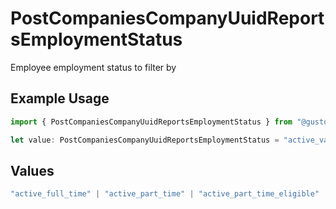 # PostCompaniesCompanyUuidReportsEmploymentStatus

Employee employment status to filter by

## Example Usage

```typescript
import { PostCompaniesCompanyUuidReportsEmploymentStatus } from "@gusto/embedded-api/models/operations/postcompaniescompanyuuidreports.js";

let value: PostCompaniesCompanyUuidReportsEmploymentStatus = "active_variable";
```

## Values

```typescript
"active_full_time" | "active_part_time" | "active_part_time_eligible" | "active_variable" | "active_seasonal" | "active" | "dismissed"
```